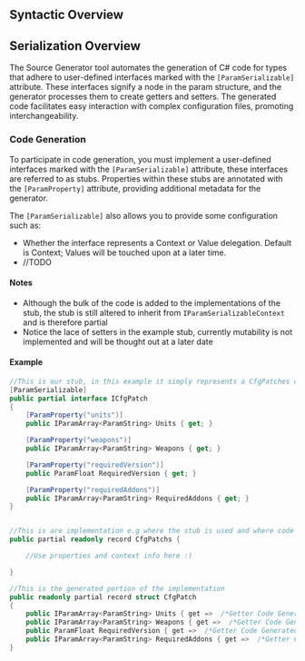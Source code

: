 
## Syntactic Overview



## Serialization Overview
The Source Generator tool automates the generation of C# code for types that adhere to user-defined interfaces marked with the `[ParamSerializable]` attribute. These interfaces signify a node in the param structure, and the generator processes them to create getters and setters. The generated code facilitates easy interaction with complex configuration files, promoting interchangeability.

### Code Generation

To participate in code generation, you must implement a user-defined interfaces marked with the `[ParamSerializable]` attribute, these interfaces are referred to as stubs. Properties within these stubs are annotated with the `[ParamProperty]` attribute, providing additional metadata for the generator. 

The `[ParamSerializable]` also allows you to provide some configuration such as:
- Whether the interface represents a Context or Value delegation. Default is Context; Values will be touched upon at a later time.
- //TODO

#### Notes
 - Although the bulk of the code is added to the implementations of the stub, the stub is still altered to inherit from `IParamSerializableContext` and is therefore partial
 - Notice the lace of setters in the example stub, currently mutability is not implemented and will be thought out at a later date
#### Example

```csharp
//This is our stub, in this example it simply represents a CfgPatches class from an RV Game
[ParamSerializable]
public partial interface ICfgPatch 
{
    [ParamProperty("units")]
    public IParamArray<ParamString> Units { get; }

    [ParamProperty("weapons")]
    public IParamArray<ParamString> Weapons { get; }

    [ParamProperty("requiredVersion")]
    public ParamFloat RequiredVersion { get; }

    [ParamProperty("requiredAddons")]
    public IParamArray<ParamString> RequiredAddons { get; }
}


//This is are implementation e.g where the stub is used and where code will be generated
public partial readonly record CfgPatchs {

	//Use properties and context info here :)

}

//This is the generated portion of the implementation
public readonly partial record struct CfgPatch  
{  
    public IParamArray<ParamString> Units { get =>  /*Getter Code Generated Here*/ }
    public IParamArray<ParamString> Weapons { get =>  /*Getter Code Generated Here*/ }
    public ParamFloat RequiredVersion { get =>  /*Getter Code Generated Here*/ } 
    public IParamArray<ParamString> RequiredAddons { get =>  /*Getter Code Generated Here*/ } 
}

```
